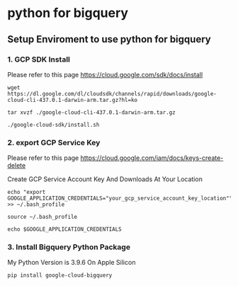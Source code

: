 # python for bigquery
## Setup Enviroment to use python for bigquery
### 1. GCP SDK Install
Please refer to this page
https://cloud.google.com/sdk/docs/install
```
wget https://dl.google.com/dl/cloudsdk/channels/rapid/downloads/google-cloud-cli-437.0.1-darwin-arm.tar.gz?hl=ko
```
```
tar xvzf ./google-cloud-cli-437.0.1-darwin-arm.tar.gz
```
```
./google-cloud-sdk/install.sh
```
### 2. export GCP Service Key
Please refer to this page
https://cloud.google.com/iam/docs/keys-create-delete

Create GCP Service Account Key And Downloads At Your Location
```
echo "export GOOGLE_APPLICATION_CREDENTIALS="your_gcp_service_account_key_location"" >> ~/.bash_profile

source ~/.bash_profile

echo $GOOGLE_APPLICATION_CREDENTIALS
```

### 3. Install Bigquery Python Package
My Python Version is 3.9.6 On Apple Silicon
```
pip install google-cloud-bigquery
```
